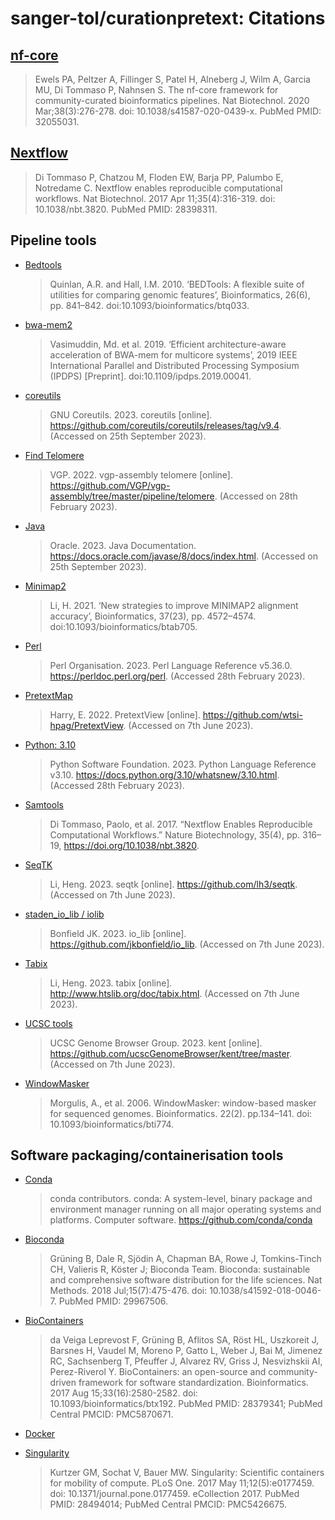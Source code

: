 # sanger-tol/curationpretext: Citations

## [nf-core](https://pubmed.ncbi.nlm.nih.gov/32055031/)

> Ewels PA, Peltzer A, Fillinger S, Patel H, Alneberg J, Wilm A, Garcia MU, Di Tommaso P, Nahnsen S. The nf-core framework for community-curated bioinformatics pipelines. Nat Biotechnol. 2020 Mar;38(3):276-278. doi: 10.1038/s41587-020-0439-x. PubMed PMID: 32055031.

## [Nextflow](https://pubmed.ncbi.nlm.nih.gov/28398311/)

> Di Tommaso P, Chatzou M, Floden EW, Barja PP, Palumbo E, Notredame C. Nextflow enables reproducible computational workflows. Nat Biotechnol. 2017 Apr 11;35(4):316-319. doi: 10.1038/nbt.3820. PubMed PMID: 28398311.

## Pipeline tools

- [Bedtools](https://bedtools.readthedocs.io/en/latest/)

  > Quinlan, A.R. and Hall, I.M. 2010. ‘BEDTools: A flexible suite of utilities for comparing genomic features’, Bioinformatics, 26(6), pp. 841–842. doi:10.1093/bioinformatics/btq033.

- [bwa-mem2](https://ieeexplore.ieee.org/document/8820962)

  > Vasimuddin, Md. et al. 2019. ‘Efficient architecture-aware acceleration of BWA-mem for multicore systems’, 2019 IEEE International Parallel and Distributed Processing Symposium (IPDPS) [Preprint]. doi:10.1109/ipdps.2019.00041.

- [coreutils](https://github.com/coreutils/coreutils)

  > GNU Coreutils. 2023. coreutils [online]. https://github.com/coreutils/coreutils/releases/tag/v9.4. (Accessed on 25th September 2023).

- [Find Telomere](https://github.com/VGP/vgp-assembly/tree/master/pipeline/telomere)

  > VGP. 2022. vgp-assembly telomere [online]. https://github.com/VGP/vgp-assembly/tree/master/pipeline/telomere. (Accessed on 28th February 2023).

- [Java](https://docs.oracle.com/javase/8/docs/api/overview-summary.html)

  > Oracle. 2023. Java Documentation. https://docs.oracle.com/javase/8/docs/index.html. (Accessed on 25th September 2023).

- [Minimap2](https://pubmed.ncbi.nlm.nih.gov/34623391/)

  > Li, H. 2021. ‘New strategies to improve MINIMAP2 alignment accuracy’, Bioinformatics, 37(23), pp. 4572–4574. doi:10.1093/bioinformatics/btab705.

- [Perl](https://perldoc.perl.org/perl)

  > Perl Organisation. 2023. Perl Language Reference v5.36.0. https://perldoc.perl.org/perl. (Accessed 28th February 2023).

- [PretextMap](https://github.com/wtsi-hpag/PretextMap)

  > Harry, E. 2022. PretextView [online]. https://github.com/wtsi-hpag/PretextView. (Accessed on 7th June 2023).

- [Python: 3.10](https://docs.python.org/3.10/whatsnew/3.10.html)

  > Python Software Foundation. 2023. Python Language Reference v3.10. https://docs.python.org/3.10/whatsnew/3.10.html. (Accessed 28th February 2023).

- [Samtools](https://pubmed.ncbi.nlm.nih.gov/33590861/)

  > Di Tommaso, Paolo, et al. 2017. “Nextflow Enables Reproducible Computational Workflows.” Nature Biotechnology, 35(4), pp. 316–19, https://doi.org/10.1038/nbt.3820.

- [SeqTK](https://github.com/lh3/seqtk)

  > Li, Heng. 2023. seqtk [online]. https://github.com/lh3/seqtk. (Accessed on 7th June 2023).

- [staden_io_lib / iolib](https://github.com/jkbonfield/io_lib)

  > Bonfield JK. 2023. io_lib [online]. https://github.com/jkbonfield/io_lib. (Accessed on 7th June 2023).

- [Tabix](http://www.htslib.org/doc/tabix.html)

  > Li, Heng. 2023. tabix [online]. http://www.htslib.org/doc/tabix.html. (Accessed on 7th June 2023).

- [UCSC tools](https://github.com/ucscGenomeBrowser/kent/tree/master)

  > UCSC Genome Browser Group. 2023. kent [online]. https://github.com/ucscGenomeBrowser/kent/tree/master. (Accessed on 7th June 2023).

- [WindowMasker](https://pubmed.ncbi.nlm.nih.gov/16287941/)

  > Morgulis, A., et al. 2006. WindowMasker: window-based masker for sequenced genomes. Bioinformatics. 22(2). pp.134–141. doi: 10.1093/bioinformatics/bti774.

## Software packaging/containerisation tools

- [Conda](https://conda.org/)

  > conda contributors. conda: A system-level, binary package and environment manager running on all major operating systems and platforms. Computer software. https://github.com/conda/conda

- [Bioconda](https://pubmed.ncbi.nlm.nih.gov/29967506/)

  > Grüning B, Dale R, Sjödin A, Chapman BA, Rowe J, Tomkins-Tinch CH, Valieris R, Köster J; Bioconda Team. Bioconda: sustainable and comprehensive software distribution for the life sciences. Nat Methods. 2018 Jul;15(7):475-476. doi: 10.1038/s41592-018-0046-7. PubMed PMID: 29967506.

- [BioContainers](https://pubmed.ncbi.nlm.nih.gov/28379341/)

  > da Veiga Leprevost F, Grüning B, Aflitos SA, Röst HL, Uszkoreit J, Barsnes H, Vaudel M, Moreno P, Gatto L, Weber J, Bai M, Jimenez RC, Sachsenberg T, Pfeuffer J, Alvarez RV, Griss J, Nesvizhskii AI, Perez-Riverol Y. BioContainers: an open-source and community-driven framework for software standardization. Bioinformatics. 2017 Aug 15;33(16):2580-2582. doi: 10.1093/bioinformatics/btx192. PubMed PMID: 28379341; PubMed Central PMCID: PMC5870671.

- [Docker](https://dl.acm.org/doi/10.5555/2600239.2600241)

- [Singularity](https://pubmed.ncbi.nlm.nih.gov/28494014/)
  > Kurtzer GM, Sochat V, Bauer MW. Singularity: Scientific containers for mobility of compute. PLoS One. 2017 May 11;12(5):e0177459. doi: 10.1371/journal.pone.0177459. eCollection 2017. PubMed PMID: 28494014; PubMed Central PMCID: PMC5426675.
